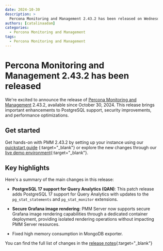 ```yaml
---
date: 2024-10-30
description: >
  Percona Monitoring and Management 2.43.2 has been released on Wednesday, October 30, 2024.
authors: [catalinaadam]
categories:
  - Percona Monitoring and Management
tags:
  - Percona Monitoring and Management
---
```


# Percona Monitoring and Management 2.43.2 has been released

<!-- more -->

We're excited to announce the release of 
[Percona Monitoring and Management](https://docs.percona.com/percona-monitoring-and-management/index.html) 2.43.2, available since October 30, 2024. This release brings important enhancements to PostgreSQL support, security improvements, and performance optimizations.

## Get started

Get hands-on with PMM 2.43.2 by setting up your instance using our [quickstart guide](https://docs.percona.com/percona-monitoring-and-management/quickstart/index.html) {:target="_blank"} or explore the new changes through our [live demo environment](https://pmmdemo.percona.com){:target="_blank"}.

## Key highlights

Here's a summary of the main changes in this release:
- **PostgreSQL 17 support for Query Analytics (QAN)**: This patch release adds PostgreSQL 17 support for Query Analytics with updates to the `pg_stat_statements` and `pg_stat_monitor` extensions.

- **Secure Grafana image rendering**: PMM Server now supports secure Grafana image rendering capabilities through a dedicated container deployment, providing isolated rendering operations without impacting PMM Server resources.

- Fixed high memory consumption in MongoDB exporter.

You can find the full list of changes in the [release notes](https://docs.percona.com/percona-monitoring-and-management/release-notes/2.43.2.html){:target="_blank"}







